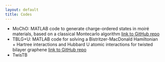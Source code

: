 ```yaml
---
layout: default
title: Codes
---
```


- MoChO: MATLAB code to generate charge-ordered states in moiré materials, based on a classical Montecarlo algorithm [link to GitHub repo](https://github.com/VVitale/MoChO) 
- TBLG+U: MATLAB code for solving a Bistritzer-MacDonald Hamiltonian + Hartree interactions and Hubbard U atomic interactions for twisted bilayer graphene [link to GitHub repo](https://github.com/VVitale/TBLG-U)
- TwisTB
